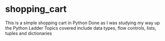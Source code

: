 # shopping_cart
This is a simple shopping cart in Python
Done as I was studying my way up the Python Ladder
Topics covered include data types, flow controls, lists, tuples and dictionaries
